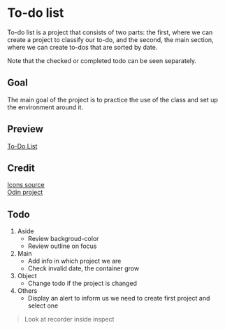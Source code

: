 # To-do list
To-do list is a project that consists of two parts: the first, where we can create a project to classify our to-do, and the second, the main section, where we can create to-dos that are sorted by date.

Note that the checked or completed todo can be seen separately.

## Goal
The main goal of the project is to practice the use of the class and set up the environment around it.

## Preview
[To-Do List](http://127.0.0.1:3000/dist/index.html)  

## Credit
[Icons source](https://www.figma.com/design/R2uuGTAjvoJnjHJ1y8CP1p/Free-Universal-Icons-(Community)?node-id=0-1&t=OcbEsOGLsbmpp0Va-1)  
[Odin project](https://www.theodinproject.com/)

## Todo
1. Aside      
    * Review backgroud-color  
    * Review outline on focus  
2. Main   
    * Add info in which project we are  
    * Check invalid date, the container grow  
3. Object  
    * Change todo if the project is changed
4. Others
    * Display an alert to inform us we need to create first project and select one
> Look at recorder inside inspect  

